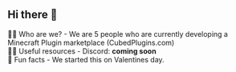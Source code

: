 ## Hi there 👋



🙋‍♀️ Who are we? - We are 5 people who are currently developing a Minecraft Plugin marketplace (CubedPlugins.com)  
👩‍💻 Useful resources - Discord: **coming soon**  
🍿 Fun facts - We started this on Valentines day.
